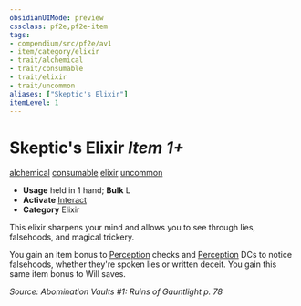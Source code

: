 ```yaml
---
obsidianUIMode: preview
cssclass: pf2e,pf2e-item
tags:
- compendium/src/pf2e/av1
- item/category/elixir
- trait/alchemical
- trait/consumable
- trait/elixir
- trait/uncommon
aliases: ["Skeptic's Elixir"]
itemLevel: 1
---
```

# Skeptic's Elixir *Item 1+*  
[alchemical](../../../rules/traits/alchemical.md)  [consumable](../../../rules/traits/consumable.md)  [elixir](../../../rules/traits/elixir.md)  [uncommon](../../../rules/traits/uncommon.md)  

- **Usage** held in 1 hand; **Bulk** L
- **Activate** [Interact](../../../rules/actions/interact.md)
- **Category** Elixir

This elixir sharpens your mind and allows you to see through lies, falsehoods, and magical trickery.

You gain an item bonus to [Perception](../../skills.md#Perception) checks and [Perception](../../skills.md#Perception) DCs to notice falsehoods, whether they're spoken lies or written deceit. You gain this same item bonus to Will saves.

*Source: Abomination Vaults #1: Ruins of Gauntlight p. 78*